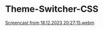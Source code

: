 # Theme-Switcher-CSS

[Screencast from 18.12.2023 20:27:15.webm](https://github.com/Nawid01/Theme-Switcher-CSS/assets/146708733/6ba6e005-dfc2-4856-8c0a-c1b94b7fedaa)
